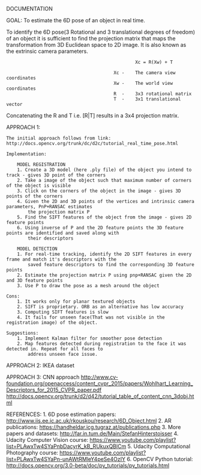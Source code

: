 DOCUMENTATION

GOAL: To estimate the 6D pose of an object in real time.

To identify the 6D pose(3 Rotational and 3 translational degrees of freedom) of an object it is sufficient to find
the projection matrix that maps the transformation from 3D Euclidean space to 2D image. It is also known as the
extrinsic camera parameters.

													Xc = R(Xw) + T
				
											Xc -	The camera view coordinates
											Xw -	The world view coordinates
											R  -	3x3 rotational matrix
											T  -	3x1 translational vector

Concatenating the R and T i.e. [R|T] results in a 3x4 projection matrix.

APPROACH 1: 
	
	The initial approach follows from link: http://docs.opencv.org/trunk/dc/d2c/tutorial_real_time_pose.html
	
	Implementation:
	
		MODEL REGISTRATION
		1. Create a 3D model (here .ply file) of the object you intend to track - gives 3D point of the corners
		2. Take a image of the object such that maximum number of corners of the object is visible
		3. Click on the corners of the object in the image - gives 3D points of the corners
		4. Given the 2D and 3D points of the vertices and intrinsic camera parameters, PnP+RANSAC estimates
			the projection matrix P
		5. Find the SIFT features of the object from the image - gives 2D feature points
		6. Using inverse of P and the 2D feature points the 3D feature points are identified and saved along with
			their descriptors
			
		MODEL DETECTION
		1. For real-time tracking, identify the 2D SIFT features in every frame and match it's descriptors with the
			saved feature descriptors to find the corresponding 3D feature points
		2. Estimate the projection matrix P using pnp+RANSAC given the 2D and 3D feature points
		3. Use P to draw the pose as a mesh around the object

	Cons:
		1. It works only for planar textured objects
		2. SIFT is proprietary. ORB as an alternative has low accuracy
		3. Computing SIFT features is slow
		4. It fails for unseen face(That was not visible in the registration image) of the object.
	
	Suggestions:
		1. Implement Kalman filter for smoother pose detection
		2. Map features detected during registration to the face it was detected in. Repeat for all faces to 
			address unseen face issue.

APPROACH 2: IKEA dataset
			
APPROACH 3: CNN approach
	http://www.cv-foundation.org/openaccess/content_cvpr_2015/papers/Wohlhart_Learning_Descriptors_for_2015_CVPR_paper.pdf
	http://docs.opencv.org/trunk/d2/d42/tutorial_table_of_content_cnn_3dobj.html
	
		
		
REFERENCES:
	1. 6D pose estimation papers: http://www.iis.ee.ic.ac.uk/rkouskou/research/6D_Object.html
	2. AR publications: https://handheldar.icg.tugraz.at/publications.php
	3. More papers and datasets: http://far.in.tum.de/Main/StefanHinterstoisser
	4. Udacity Computer Vision course: https://www.youtube.com/playlist?list=PLAwxTw4SYaPnbDacyrK_kB_RUkuxQBlCm
	5. Udacity Computational Photography course: https://www.youtube.com/playlist?list=PLAwxTw4SYaPn-unAWtRMleY4peSe4OzIY
	6. OpenCV Python tutorial: http://docs.opencv.org/3.0-beta/doc/py_tutorials/py_tutorials.html		
	
									
